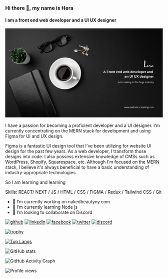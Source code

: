 ### Hi there 👋, my name is Hera
#### I am a front end web developer and a UI UX designer
![I am a front end web developer and a UI UX designer](https://raw.githubusercontent.com/NaimurHera/naimurhera/main/banner.png)

I have a passion for becoming a proficient developer and a UI designer. I'm currently concentrating on the MERN stack for development and using Figma for UI and UX design.

Figma is a fantastic UI design tool that I've been utilizing for website UI design for the past few years. As a web developer, I transform those designs into code. I also possess extensive knowledge of CMSs such as WordPress, Shopify, Squarespace, etc. Although I'm focused on the MERN stack, I believe it's always beneficial to have a basic understanding of industry-appropriate technologies.

So I am learning and learning

Skills: REACT/ NEXT / JS / HTML / CSS / FIGMA / Redux / Tailwind CSS / Git 

- 🔭 I’m currently working on nakedbeautyny.com 
- 🌱 I’m currently learning Node js 
- 👯 I’m looking to collaborate on Discord 


[<img src='https://cdn.jsdelivr.net/npm/simple-icons@3.0.1/icons/github.svg' alt='github' height='40'>](https://github.com/https://github.com/NaimurHera)  [<img src='https://cdn.jsdelivr.net/npm/simple-icons@3.0.1/icons/linkedin.svg' alt='linkedin' height='40'>](https://www.linkedin.com/in/https://www.linkedin.com/in/mdhera//)  [<img src='https://cdn.jsdelivr.net/npm/simple-icons@3.0.1/icons/facebook.svg' alt='facebook' height='40'>](https://www.facebook.com/https://www.facebook.com/NaimurHera)  [<img src='https://cdn.jsdelivr.net/npm/simple-icons@3.0.1/icons/twitter.svg' alt='twitter' height='40'>](https://twitter.com/https://twitter.com/naimurhera)  [<img src='https://cdn.jsdelivr.net/npm/simple-icons@3.0.1/icons/discord.svg' alt='discord' height='40'>](https://discordapp.com/users/920597161295613962)  

[![trophy](https://github-profile-trophy.vercel.app/?username=https://github.com/NaimurHera)](https://github.com/ryo-ma/github-profile-trophy)

[![Top Langs](https://github-readme-stats.vercel.app/api/top-langs/?username=https://github.com/NaimurHera)](https://github.com/anuraghazra/github-readme-stats)

![GitHub stats](https://github-readme-stats.vercel.app/api?username=https://github.com/NaimurHera&show_icons=true)  

![GitHub Activity Graph](https://activity-graph.herokuapp.com/graph?username=https://github.com/NaimurHera)  

![Profile views](https://gpvc.arturio.dev/https://github.com/NaimurHera)  
